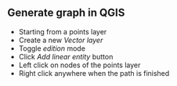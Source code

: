 ## Generate graph in QGIS

* Starting from a points layer
* Create a new _Vector layer_
* Toggle _edition_ mode
* Click _Add linear entity_ button
* Left click on nodes of the points layer
* Right click anywhere when the path is finished